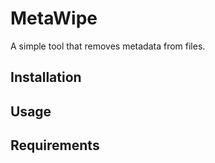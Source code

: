 # MetaWipe
A simple tool that removes metadata from files.


## Installation


## Usage


## Requirements
